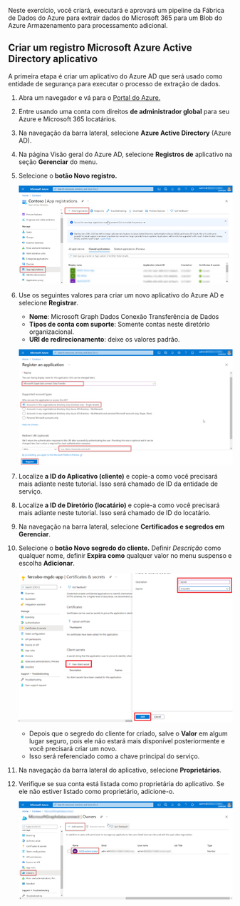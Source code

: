 <!-- markdownlint-disable MD002 MD041 -->

Neste exercício, você criará, executará e aprovará um pipeline da Fábrica de Dados do Azure para extrair dados do Microsoft 365 para um Blob do Azure Armazenamento para processamento adicional.

## <a name="create-a-microsoft-azure-active-directory-application-registration"></a>Criar um registro Microsoft Azure Active Directory aplicativo

A primeira etapa é criar um aplicativo do Azure AD que será usado como entidade de segurança para executar o processo de extração de dados.

1. Abra um navegador e vá para o [Portal do Azure.](https://portal.azure.com/)

1. Entre usando uma conta com direitos **de administrador global** para seu Azure e Microsoft 365 locatários.

1. Na navegação da barra lateral, selecione **Azure Active Directory** (Azure AD).

1. Na página Visão geral do Azure AD, selecione **Registros de** aplicativo na seção **Gerenciar** do menu.

1. Selecione o **botão Novo registro.**

    ![Uma captura de tela mostrando os registros do aplicativo no serviço Azure Active Directory no portal do Azure.](images/data-connect-azure-aad-app-reg.png)

1. Use os seguintes valores para criar um novo aplicativo do Azure AD e selecione **Registrar**.

   - **Nome**: Microsoft Graph Dados Conexão Transferência de Dados
   - **Tipos de conta com suporte**: Somente contas neste diretório organizacional.
   - **URI de redirecionamento**: deixe os valores padrão.

    ![Uma captura de tela mostrando as etapas para registrar um novo registro de aplicativo no portal do Azure.](images/data-connect-aad-redirect-uri.png)

1. Localize **a ID do Aplicativo (cliente)** e copie-a como você precisará mais adiante neste tutorial. Isso será chamado de ID da entidade de serviço.

1. Localize **a ID de Diretório (locatário)** e copie-a como você precisará mais adiante neste tutorial. Isso será chamado de ID do locatário.

1. Na navegação na barra lateral, selecione **Certificados e segredos em** **Gerenciar**.

1. Selecione o **botão Novo segredo do cliente.** Definir *Descrição* como qualquer nome, definir **Expira como** qualquer valor no menu suspenso e escolha **Adicionar**.

    ![Uma captura de tela mostrando o processo para criar um novo segredo do cliente no portal do Azure.](images/data-connect-aad-certs-secrets.png)

    - Depois que o segredo do cliente for criado, salve o **Valor** em algum lugar seguro, pois ele não estará mais disponível posteriormente e você precisará criar um novo.
    - Isso será referenciado como a chave principal do serviço.

1. Na navegação da barra lateral do aplicativo, selecione **Proprietários**.

1. Verifique se sua conta está listada como proprietária do aplicativo. Se ele não estiver listado como proprietário, adicione-o.

    ![Uma captura de tela mostrando um usuário verificando se sua conta está definida como proprietária para o registro do aplicativo no portal do Azure.](images/data-connect-aad-app-owners.png)
